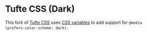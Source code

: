 Tufte CSS (Dark)
================

This fork of [Tufte CSS](https://github.com/edwardtufte/tufte-css) uses [CSS variables](https://www.w3.org/TR/css-variables/) to add support for `@media (prefers-color-scheme: dark)`.
